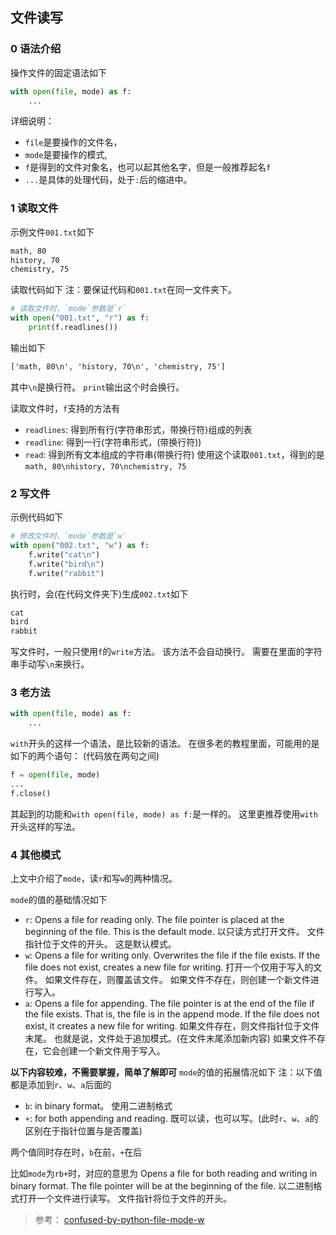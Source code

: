 ## 文件读写

### 0 语法介绍
操作文件的固定语法如下
```python
with open(file, mode) as f:
    ...
```

详细说明：
- `file`是要操作的文件名，
- `mode`是要操作的模式,
- `f`是得到的文件对象名，也可以起其他名字，但是一般推荐起名`f`
- `...`是具体的处理代码，处于`:`后的缩进中。

### 1 读取文件
示例文件`001.txt`如下
```txt
math, 80
history, 70
chemistry, 75
```

读取代码如下
注：要保证代码和`001.txt`在同一文件夹下。
```python
# 读取文件时，`mode`参数是`r`
with open("001.txt", "r") as f:
    print(f.readlines())
```
输出如下
```txt
['math, 80\n', 'history, 70\n', 'chemistry, 75']
```

其中`\n`是换行符。
`print`输出这个时会换行。

读取文件时，`f`支持的方法有
- `readlines`: 得到所有行(字符串形式，带换行符)组成的列表
- `readline`: 得到一行(字符串形式，(带换行符))
- `read`: 得到所有文本组成的字符串(带换行符)
  使用这个读取`001.txt`，得到的是`math, 80\nhistory, 70\nchemistry, 75`

### 2 写文件
示例代码如下
```python
# 修改文件时，`mode`参数是`w`
with open("002.txt", "w") as f:
    f.write("cat\n")
    f.write("bird\n")
    f.write("rabbit")
```
执行时，会(在代码文件夹下)生成`002.txt`如下

```txt
cat
bird
rabbit
```

写文件时，一般只使用`f`的`write`方法。
该方法不会自动换行。
需要在里面的字符串手动写`\n`来换行。
### 3 老方法
```python
with open(file, mode) as f:
    ...
```
`with`开头的这样一个语法，是比较新的语法。
在很多老的教程里面，可能用的是如下的两个语句：
(代码放在两句之间)
```python
f = open(file, mode)
...
f.close()
```

其起到的功能和`with open(file, mode) as f:`是一样的。
这里更推荐使用`with`开头这样的写法。

### 4 其他模式
上文中介绍了`mode`，读`r`和写`w`的两种情况。

`mode`的值的基础情况如下
- `r`: Opens a file for reading only.
    The file pointer is placed at the beginning of the file.
    This is the default mode.
    以只读方式打开文件。
    文件指针位于文件的开头。
    这是默认模式。
- `w`: Opens a file for writing only.
    Overwrites the file if the file exists.
    If the file does not exist, creates a new file for writing.
    打开一个仅用于写入的文件。
    如果文件存在，则覆盖该文件。
    如果文件不存在，则创建一个新文件进行写入。
- `a`: Opens a file for appending.
    The file pointer is at the end of the file if the file exists.
    That is, the file is in the append mode.
    If the file does not exist, it creates a new file for writing.
    如果文件存在，则文件指针位于文件末尾。
    也就是说，文件处于追加模式。(在文件末尾添加新内容)
    如果文件不存在，它会创建一个新文件用于写入。


**以下内容较难，不需要掌握，简单了解即可**
`mode`的值的拓展情况如下
注：以下值都是添加到`r`、`w`、`a`后面的
- `b`: in binary format。
    使用二进制格式
- `+`: for both appending and reading.
    既可以读，也可以写。(此时`r`、`w`、`a`的区别在于指针位置与是否覆盖)

两个值同时存在时，`b`在前，`+`在后

比如`mode`为`rb+`时，对应的意思为
Opens a file for both reading and writing in binary format.
The file pointer will be at the beginning of the file.
以二进制格式打开一个文件进行读写。
文件指针将位于文件的开头。

> 参考： [confused-by-python-file-mode-w](https://stackoverflow.com/a/23566951)
